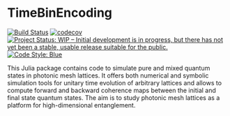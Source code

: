 # TimeBinEncoding

[![Build Status](https://github.com/NiklasEuler/TimeBinEncoding.jl/actions/workflows/CI.yml/badge.svg?branch=main)](https://github.com/NiklasEuler/TimeBinEncoding.jl/actions/workflows/CI.yml?query=branch%3Amain)
[![codecov](https://codecov.io/gh/NiklasEuler/TimeBinEncoding.jl/graph/badge.svg?token=6957L439O7)](https://codecov.io/gh/NiklasEuler/TimeBinEncoding.jl)
[![Project Status: WIP – Initial development is in progress, but there has not yet been a stable, usable release suitable for the public.](https://www.repostatus.org/badges/latest/wip.svg)](https://www.repostatus.org/#wip)
[![Code Style: Blue](https://img.shields.io/badge/code%20style-blue-4495d1.svg)](https://github.com/invenia/BlueStyle)

This Julia package contains code to simulate pure and mixed quantum states in photonic mesh lattices. It offers both numerical and symbolic simulation tools for unitary time evolution of arbitrary lattices and allows to compute forward and backward coherence maps between the initial and final state quantum states. The aim is to study photonic mesh lattices as a platform for high-dimensional entanglement.
